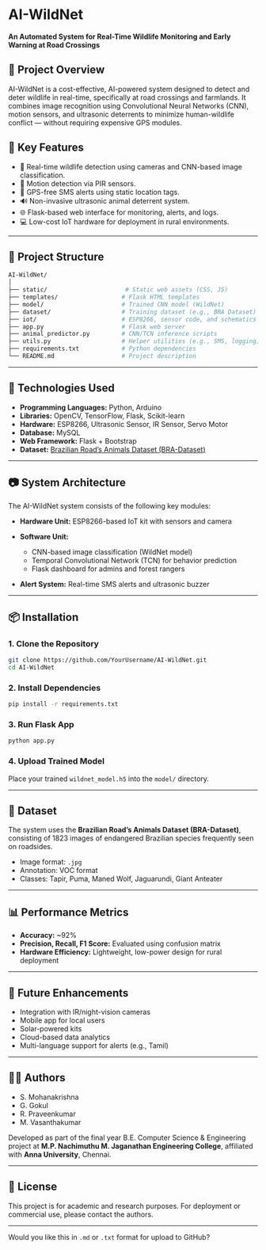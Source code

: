 # AI-WildNet

**An Automated System for Real-Time Wildlife Monitoring and Early Warning at Road Crossings**



## 📌 Project Overview

AI-WildNet is a cost-effective, AI-powered system designed to detect and deter wildlife in real-time, specifically at 
road crossings and farmlands. It combines image recognition using Convolutional Neural Networks (CNN), motion sensors, and ultrasonic deterrents 
to minimize human-wildlife conflict — without requiring expensive GPS modules.

## 🧠 Key Features

* 🦌 Real-time wildlife detection using cameras and CNN-based image classification.
* 📡 Motion detection via PIR sensors.
* 📍 GPS-free SMS alerts using static location tags.
* 🔊 Non-invasive ultrasonic animal deterrent system.
* 🌐 Flask-based web interface for monitoring, alerts, and logs.
* 💻 Low-cost IoT hardware for deployment in rural environments.

---

## 📁 Project Structure

```bash
AI-WildNet/
│
├── static/                      # Static web assets (CSS, JS)
├── templates/                  # Flask HTML templates
├── model/                      # Trained CNN model (WildNet)
├── dataset/                    # Training dataset (e.g., BRA Dataset)
├── iot/                        # ESP8266, sensor code, and schematics
├── app.py                      # Flask web server
├── animal_predictor.py         # CNN/TCN inference scripts
├── utils.py                    # Helper utilities (e.g., SMS, logging)
├── requirements.txt            # Python dependencies
└── README.md                   # Project description
```

---

## 🔧 Technologies Used

* **Programming Languages:** Python, Arduino
* **Libraries:** OpenCV, TensorFlow, Flask, Scikit-learn
* **Hardware:** ESP8266, Ultrasonic Sensor, IR Sensor, Servo Motor
* **Database:** MySQL
* **Web Framework:** Flask + Bootstrap
* **Dataset:** [Brazilian Road’s Animals Dataset (BRA-Dataset)](#dataset)

---

## 📷 System Architecture

The AI-WildNet system consists of the following key modules:

* **Hardware Unit:** ESP8266-based IoT kit with sensors and camera
* **Software Unit:**

  * CNN-based image classification (WildNet model)
  * Temporal Convolutional Network (TCN) for behavior prediction
  * Flask dashboard for admins and forest rangers
* **Alert System:** Real-time SMS alerts and ultrasonic buzzer

---

## 📦 Installation

### 1. Clone the Repository

```bash
git clone https://github.com/YourUsername/AI-WildNet.git
cd AI-WildNet
```

### 2. Install Dependencies

```bash
pip install -r requirements.txt
```

### 3. Run Flask App

```bash
python app.py
```

### 4. Upload Trained Model

Place your trained `wildnet_model.h5` into the `model/` directory.

---

## 🧪 Dataset

The system uses the **Brazilian Road’s Animals Dataset (BRA-Dataset)**, consisting of 1823 images of endangered Brazilian species frequently seen on roadsides.

* Image format: `.jpg`
* Annotation: VOC format
* Classes: Tapir, Puma, Maned Wolf, Jaguarundi, Giant Anteater

---

## 📊 Performance Metrics

* **Accuracy:** \~92%
* **Precision, Recall, F1 Score:** Evaluated using confusion matrix
* **Hardware Efficiency:** Lightweight, low-power design for rural deployment

---

## 🚀 Future Enhancements

* Integration with IR/night-vision cameras
* Mobile app for local users
* Solar-powered kits
* Cloud-based data analytics
* Multi-language support for alerts (e.g., Tamil)

---

## 👨‍💻 Authors


* S. Mohanakrishna
* G. Gokul
* R. Praveenkumar
* M. Vasanthakumar


Developed as part of the final year B.E. Computer Science & Engineering project at **M.P. Nachimuthu M. Jaganathan Engineering College**, affiliated with **Anna University**, Chennai.

---

## 📄 License

This project is for academic and research purposes. For deployment or commercial use, please contact the authors.

---

Would you like this in `.md` or `.txt` format for upload to GitHub?
